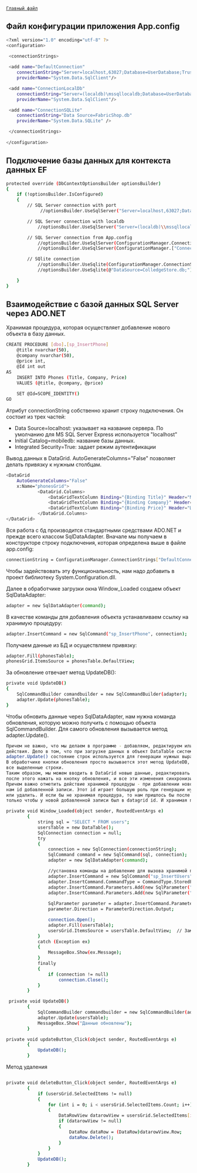 <code>[Главный файл](https://github.com/artemovsergey/WPF)
</code>
## Файл конфигурации приложения App.config

``` bash
<?xml version="1.0" encoding="utf-8" ?>
<configuration>

 <connectionStrings>
 
 <add name="DefaultConnection"
	connectionString="Server=localhost,63027;Database=UserDatabase;Trusted_Connection=True"
	providerName="System.Data.SqlClient"/>

 <add name="ConnectionLocalDb"
	connectionString="Server=(localdb)\mssqllocaldb;Database=UserDatabase;Trusted_Connection=True;"
	providerName="System.Data.SqlClient"/>

 <add name="ConnectionSQLite"
 	connectionString="Data Source=FabricShop.db"
	providerName="System.Data.SQLite" />

 </connectionStrings>
 
</configuration>
```

## Подключение базы данных для контекста данных EF

``` bash
protected override (DbContextOptionsBuilder optionsBuilder)
{ 
	if (!optionsBuilder.IsConfigured)
	{
		// SQL Server connection with port
			 //optionsBuilder.UseSqlServer("Server=localhost,63027;Database=UserDatabase;Trusted_Connection=True;");

		// SQL Server connection with localdb
			//optionsBuilder.UseSqlServer("Server=(localdb)\\mssqllocaldb;Database=UserDatabase;Trusted_Connection=True;");

		// SQL Server connection from App.config
			//optionsBuilder.UseSqlServer(ConfigurationManager.ConnectionStrings["DefaultConnection"].ToString());
			//optionsBuilder.UseSqlServer(ConfigurationManager.["ConnectionLocalDb"].ToString());

		// SQlite connection 
			//optionsBuilder.UseSqlite(ConfigurationManager.ConnectionStrings["ConnectionSQLite"].ToString());
			//optionsBuilder.UseSqlite(@"DataSource=ColledgeStore.db;");

	}
}
```
## Взаимодействие с базой данных SQL Server через ADO.NET

Хранимая процедура, которая осуществляет добавление нового объекта в базу данных.

``` bash
CREATE PROCEDURE [dbo].[sp_InsertPhone]
    @title nvarchar(50),
    @company nvarchar(50),
    @price int,
    @Id int out
AS
    INSERT INTO Phones (Title, Company, Price)
    VALUES (@title, @company, @price)
   
    SET @Id=SCOPE_IDENTITY()
GO
```
Атрибут connectionString собственно хранит строку подключения. Он состоит из трех частей:

* Data Source=localhost: указывает на название сервера. По умолчанию для MS SQL Server Express используется "localhost"
* Initial Catalog=mobiledb: название базы данных.
* Integrated Security=True: задает режим аутентификации

Вывод данных в DataGrid. AutoGenerateColumns="False" позволяет делать привязку к нужным столбцам.

``` bash
<DataGrid 
 	AutoGenerateColumns="False"
	x:Name="phonesGrid">
            <DataGrid.Columns>
                <DataGridTextColumn Binding="{Binding Title}" Header="Модель" Width="120"/>
                <DataGridTextColumn Binding="{Binding Company}" Header="Производитель" Width="125"/>
                <DataGridTextColumn Binding="{Binding Price}" Header="Цена" Width="80"/>
            </DataGrid.Columns>
</DataGrid>
```

Вся работа с бд производится стандартными средствами ADO.NET и прежде всего классом SqlDataAdapter. Вначале мы получаем в конструкторе строку подключения, которая определена выше в файле app.config:

``` bash
connectionString = ConfigurationManager.ConnectionStrings["DefaultConnection"].ConnectionString;
```

Чтобы задействовать эту функциональность, нам надо добавить в проект библиотеку System.Configuration.dll.

Далее в обработчике загрузки окна Window_Loaded создаем объект SqlDataAdapter:

``` bash
adapter = new SqlDataAdapter(command);
```

В качестве команды для добавления объекта устанавливаем ссылку на хранимую процедуру:
``` bash
adapter.InsertCommand = new SqlCommand("sp_InsertPhone", connection);
```

Получаем данные из БД и осуществляем привязку:
``` bash
adapter.Fill(phonesTable);
phonesGrid.ItemsSource = phonesTable.DefaultView;
```

За обновление отвечает метод UpdateDB():
``` bash
private void UpdateDB()
{
    SqlCommandBuilder comandbuilder = new SqlCommandBuilder(adapter);
    adapter.Update(phonesTable);
}
```

Чтобы обновить данные через SqlDataAdapter, нам нужна команда обновления, которую можно получить с помощью объекта SqlCommandBuilder. Для самого обновления вызывается метод adapter.Update().

``` bash
Причем не важно, что мы делаем в программе - добавляем, редактируем или удаляем строки. Метод adapter.Update сделает все необходимые 
действия. Дело в том, что при загрузке данных в объект DataTable система отслеживает состояние загруженных строк. В методе 
adapter.Update() состояние строк используется для генерации нужных выражений языка SQL, чтобы выполнить обновление базы данных. 
В обработчике кнопки обновления просто вызывается этот метод UpdateDB, а в обработчике кнопки удаления предварительно удаляются 
все выделенные строки.
Таким образом, мы можем вводить в DataGrid новые данные, редактировать там же уже существующие, сделать множество изменений, и 
после этого нажать на кнопку обновления, и все эти изменения синхронизируются с базой данных.
Причем важно отметить действие хранимой процедуры - при добавлении нового объекта данные уходят на сервер, и процедура возвращает 
нам id добавленной записи. Этот id играет большую роль при генерации нужного sql-выражения, если мы захотим эту запись изменить 
или удалить. И если бы не хранимая процедура, то нам пришлось бы после добавления данных загружать заново всю таблицу в datagrid, 
только чтобы у новой добавленной записи был в datagrid id. И хранимая процедура избавляет нас от этой работы.
```

``` bash
private void Window_Loaded(object sender, RoutedEventArgs e)
        {
            string sql = "SELECT * FROM users";
            usersTable = new DataTable();
            SqlConnection connection = null;
            try
            {
                connection = new SqlConnection(connectionString);
                SqlCommand command = new SqlCommand(sql, connection);
                adapter = new SqlDataAdapter(command);

                //установка команды на добавление для вызова хранимой процедуры
                adapter.InsertCommand = new SqlCommand("sp_InsertUsers", connection);
                adapter.InsertCommand.CommandType = CommandType.StoredProcedure;
                adapter.InsertCommand.Parameters.Add(new SqlParameter("@name", SqlDbType.NVarChar, 10, "name"));
                adapter.InsertCommand.Parameters.Add(new SqlParameter("@age", SqlDbType.Int, 10, "age"));
                
                SqlParameter parameter = adapter.InsertCommand.Parameters.Add("@id", SqlDbType.Int, 0, "id");
                parameter.Direction = ParameterDirection.Output;

                connection.Open();
                adapter.Fill(usersTable);
                usersGrid.ItemsSource = usersTable.DefaultView;  // Заметь, что не DataSource, а ItemSource, чтобы Binding работал в xaml
            }
            catch (Exception ex)
            {
                MessageBox.Show(ex.Message);
            }
            finally
            {
                if (connection != null)
                    connection.Close();
            }
        }
```

``` bash
 private void UpdateDB()
        {
            SqlCommandBuilder commandbuilder = new SqlCommandBuilder(adapter);
            adapter.Update(usersTable);
            MessageBox.Show("Данные обновлены");
        }
```

``` bash
private void updateButton_Click(object sender, RoutedEventArgs e)
        {
            UpdateDB();       
        }        
```
Метод удаления
``` bash

private void deleteButton_Click(object sender, RoutedEventArgs e)
        {
            if (usersGrid.SelectedItems != null)
            {
                for (int i = 0; i < usersGrid.SelectedItems.Count; i++)
                {
                    DataRowView datarowView = usersGrid.SelectedItems[i] as DataRowView;
                    if (datarowView != null)
                    {
                        DataRow dataRow = (DataRow)datarowView.Row;
                        dataRow.Delete();
                    }
                }
            }
            UpdateDB();
        }
```
